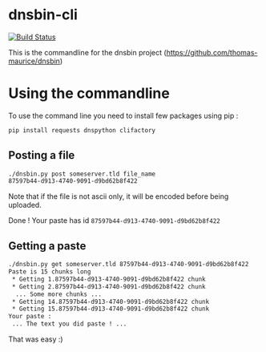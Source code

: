 # dnsbin-cli
[![Build Status](https://travis-ci.org/thomas-maurice/dnsbin-cli.svg?branch=v0.0.1)](https://travis-ci.org/thomas-maurice/dnsbin-cli)

This is the commandline for the dnsbin project (https://github.com/thomas-maurice/dnsbin)

# Using the commandline
To use the command line you need to install few packages using pip :
```bash
pip install requests dnspython clifactory
```
## Posting a file
```bash
./dnsbin.py post someserver.tld file_name
87597b44-d913-4740-9091-d9bd62b8f422
```

Note that if the file is not ascii only, it will be encoded
before being uploaded.

Done ! Your paste has id `87597b44-d913-4740-9091-d9bd62b8f422`

## Getting a paste
```bash
./dnsbin.py get someserver.tld 87597b44-d913-4740-9091-d9bd62b8f422
Paste is 15 chunks long
 * Getting 1.87597b44-d913-4740-9091-d9bd62b8f422 chunk
 * Getting 2.87597b44-d913-4740-9091-d9bd62b8f422 chunk
  ... Some more chunks ...
 * Getting 14.87597b44-d913-4740-9091-d9bd62b8f422 chunk
 * Getting 15.87597b44-d913-4740-9091-d9bd62b8f422 chunk
Your paste :
 ... The text you did paste ! ...
```

That was easy :)
